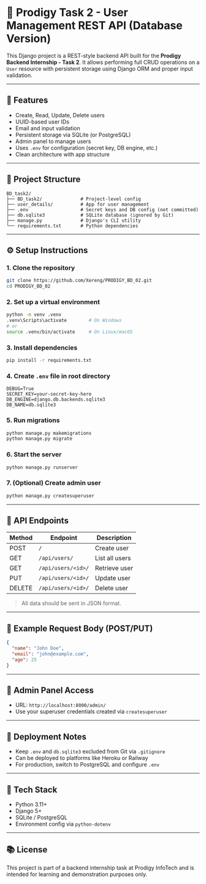 # 🧠 Prodigy Task 2 - User Management REST API (Database Version)

This Django project is a REST-style backend API built for the **Prodigy Backend Internship - Task 2**. It allows performing full CRUD operations on a `User` resource with persistent storage using Django ORM and proper input validation.

---

## 🚀 Features

* Create, Read, Update, Delete users
* UUID-based user IDs
* Email and input validation
* Persistent storage via SQLite (or PostgreSQL)
* Admin panel to manage users
* Uses `.env` for configuration (secret key, DB engine, etc.)
* Clean architecture with app structure

---

## 📁 Project Structure

```
BD_task2/
├── BD_task2/              # Project-level config
├── user_details/          # App for user management
├── .env                   # Secret keys and DB config (not committed)
├── db.sqlite3             # SQLite database (ignored by Git)
├── manage.py              # Django's CLI utility
└── requirements.txt       # Python dependencies
```

---

## ⚙️ Setup Instructions

### 1. Clone the repository

```bash
git clone https://github.com/Xereng/PRODIGY_BD_02.git
cd PRODIGY_BD_02
```

### 2. Set up a virtual environment

```bash
python -m venv .venv
.venv\Scripts\activate        # On Windows
# or
source .venv/bin/activate     # On Linux/macOS
```

### 3. Install dependencies

```bash
pip install -r requirements.txt
```

### 4. Create `.env` file in root directory

```
DEBUG=True
SECRET_KEY=your-secret-key-here
DB_ENGINE=django.db.backends.sqlite3
DB_NAME=db.sqlite3
```

### 5. Run migrations

```bash
python manage.py makemigrations
python manage.py migrate
```

### 6. Start the server

```bash
python manage.py runserver
```

### 7. (Optional) Create admin user

```bash
python manage.py createsuperuser
```

---

## 📢 API Endpoints

| Method | Endpoint           | Description    |
| ------ | ------------------ | -------------- |
| POST   | `/`                | Create user    |
| GET    | `/api/users/`      | List all users |
| GET    | `/api/users/<id>/` | Retrieve user  |
| PUT    | `/api/users/<id>/` | Update user    |
| DELETE | `/api/users/<id>/` | Delete user    |

> All data should be sent in JSON format.

---

## 📄 Example Request Body (POST/PUT)

```json
{
  "name": "John Doe",
  "email": "john@example.com",
  "age": 25
}
```

---

## 👤 Admin Panel Access

* URL: `http://localhost:8000/admin/`
* Use your superuser credentials created via `createsuperuser`

---

## 🚜 Deployment Notes

* Keep `.env` and `db.sqlite3` excluded from Git via `.gitignore`
* Can be deployed to platforms like Heroku or Railway
* For production, switch to PostgreSQL and configure `.env`

---

## 📅 Tech Stack

* Python 3.11+
* Django 5+
* SQLite / PostgreSQL
* Environment config via `python-dotenv`

---

## 📚 License

This project is part of a backend internship task at Prodigy InfoTech and is intended for learning and demonstration purposes only.
